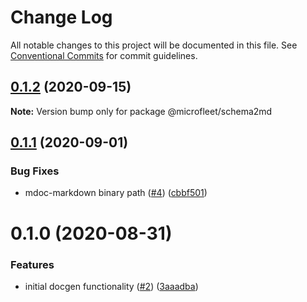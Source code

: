 # Change Log

All notable changes to this project will be documented in this file.
See [Conventional Commits](https://conventionalcommits.org) for commit guidelines.

## [0.1.2](https://github.com/microfleet/docgen/compare/@microfleet/schema2md@0.1.1...@microfleet/schema2md@0.1.2) (2020-09-15)

**Note:** Version bump only for package @microfleet/schema2md





## [0.1.1](https://github.com/microfleet/docgen/compare/@microfleet/schema2md@0.1.0...@microfleet/schema2md@0.1.1) (2020-09-01)


### Bug Fixes

* mdoc-markdown binary path ([#4](https://github.com/microfleet/docgen/issues/4)) ([cbbf501](https://github.com/microfleet/docgen/commit/cbbf5015ef732b6501f03cb4e8d097905530aecf))





# 0.1.0 (2020-08-31)


### Features

* initial docgen functionality ([#2](https://github.com/microfleet/docgen/issues/2)) ([3aaadba](https://github.com/microfleet/docgen/commit/3aaadbab1b86ff27bc6f991bd43a92c7e928e535))
